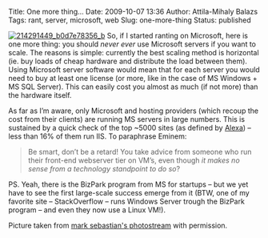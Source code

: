 Title: One more thing…
Date: 2009-10-07 13:36
Author: Attila-Mihaly Balazs
Tags: rant, server, microsoft, web
Slug: one-more-thing
Status: published

[![214291449\_b0d7e78356\_b](http://lh6.ggpht.com/_hrvCBhtWhJ4/SsxvE1I-64I/AAAAAAAAB8w/dkg9DBXIdYU/214291449_b0d7e78356_b_thumb.jpg?imgmax=800 "214291449_b0d7e78356_b")](http://lh3.ggpht.com/_hrvCBhtWhJ4/SsxvETdNtFI/AAAAAAAAB8s/cWsnV2b0PLk/s1600-h/214291449_b0d7e78356_b%5B2%5D.jpg)
So, if I started ranting on Microsoft, here is one more thing: you
should *never ever* use Microsoft servers if you want to scale. The
reasons is simple: currently the best scaling method is horizontal (ie.
buy loads of cheap hardware and distribute the load between them). Using
Microsoft server software would mean that for each server you would need
to buy at least one license (or more, like in the case of MS Windows +
MS SQL Server). This can easily cost you almost as much (if not more)
than the hardware itself.

As far as I’m aware, only Microsoft and hosting providers (which recoup
the cost from their clients) are running MS servers in large numbers.
This is sustained by a quick check of the top \~5000 sites (as defined
by [Alexa](http://www.alexa.com/topsites)) – less than 16% of them run
IIS. To paraphrase Eminem:

> Be smart, don’t be a retard! You take advice from someone who run
> their front-end webserver tier on VM’s, even though *it makes no sense
> from a technology standpoint to do so*?

PS. Yeah, there is the BizPark program from MS for startups – but we yet
have to see the first large-scale success emerge from it (BTW, one of my
favorite site – StackOverflow – runs Windows Server trough the BizPark
program – and even they now use a Linux VM!).

Picture taken from [mark sebastian's
photostream](http://www.flickr.com/photos/markjsebastian/) with
permission.
